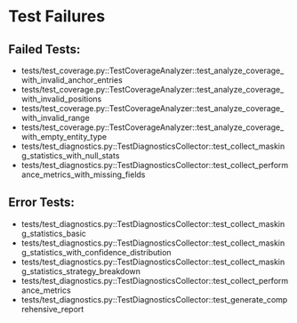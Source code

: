 # Test Failures

## Failed Tests:
- tests/test_coverage.py::TestCoverageAnalyzer::test_analyze_coverage_with_invalid_anchor_entries
- tests/test_coverage.py::TestCoverageAnalyzer::test_analyze_coverage_with_invalid_positions
- tests/test_coverage.py::TestCoverageAnalyzer::test_analyze_coverage_with_invalid_range
- tests/test_coverage.py::TestCoverageAnalyzer::test_analyze_coverage_with_empty_entity_type
- tests/test_diagnostics.py::TestDiagnosticsCollector::test_collect_masking_statistics_with_null_stats
- tests/test_diagnostics.py::TestDiagnosticsCollector::test_collect_performance_metrics_with_missing_fields

## Error Tests:
- tests/test_diagnostics.py::TestDiagnosticsCollector::test_collect_masking_statistics_basic
- tests/test_diagnostics.py::TestDiagnosticsCollector::test_collect_masking_statistics_with_confidence_distribution
- tests/test_diagnostics.py::TestDiagnosticsCollector::test_collect_masking_statistics_strategy_breakdown
- tests/test_diagnostics.py::TestDiagnosticsCollector::test_collect_performance_metrics
- tests/test_diagnostics.py::TestDiagnosticsCollector::test_generate_comprehensive_report